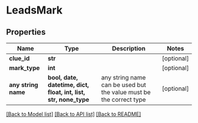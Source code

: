# LeadsMark


## Properties
Name | Type | Description | Notes
------------ | ------------- | ------------- | -------------
**clue_id** | **str** |  | [optional] 
**mark_type** | **int** |  | [optional] 
**any string name** | **bool, date, datetime, dict, float, int, list, str, none_type** | any string name can be used but the value must be the correct type | [optional]

[[Back to Model list]](../README.md#documentation-for-models) [[Back to API list]](../README.md#documentation-for-api-endpoints) [[Back to README]](../README.md)


